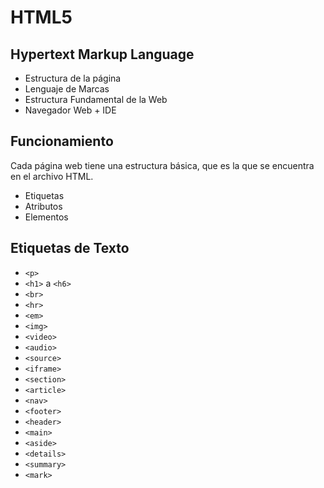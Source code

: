 # HTML5
## Hypertext Markup Language

- Estructura de la página
- Lenguaje de Marcas
- Estructura Fundamental de la Web
- Navegador Web + IDE

## Funcionamiento

Cada página web tiene una estructura básica, que es la que se encuentra en el archivo HTML.

- Etiquetas
- Atributos
- Elementos

## Etiquetas de Texto

- `<p>`
- `<h1>` a `<h6>`
- `<br>`
- `<hr>`
- `<em>`
- `<img>`
- `<video>`
- `<audio>`
- `<source>`
- `<iframe>`
- `<section>`
- `<article>`
- `<nav>`
- `<footer>`
- `<header>`
- `<main>`
- `<aside>`
- `<details>`
- `<summary>`
- `<mark>`

